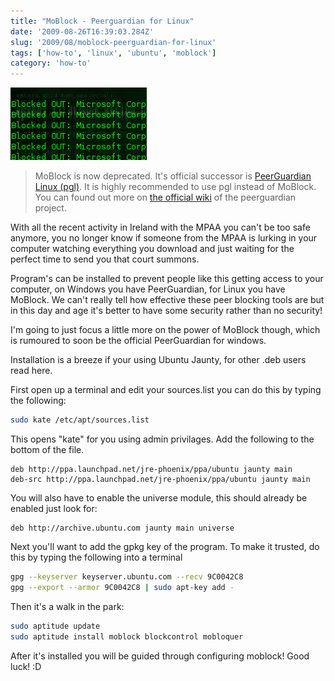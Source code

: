```yaml
---
title: "MoBlock - Peerguardian for Linux"
date: '2009-08-26T16:39:03.284Z'
slug: '2009/08/moblock-peerguardian-for-linux'
tags: ['how-to', 'linux', 'ubuntu', 'moblock']
category: 'how-to'
---
```


![log1.png](images/log1.png)

> MoBlock is now deprecated. It's official successor is [PeerGuardian Linux (pgl)](https://help.ubuntu.com/community/PeerGuardian). It is highly recommended to use pgl instead of MoBlock. You can found out more on [the official wiki](https://sourceforge.net/p/peerguardian/wiki/pgl-Main/) of the peerguardian project.

With all the recent activity in Ireland with the MPAA you can't be too safe anymore, you no longer know if someone from the MPAA is lurking in your computer watching everything you download and just waiting for the perfect time to send you that court summons.

Program's can be installed to prevent people like this getting access to your computer, on Windows you have PeerGuardian, for Linux you have MoBlock. We can't really tell how effective these peer blocking tools are but in this day and age it's better to have some security rather than no security!

I'm going to just focus a little more on the power of MoBlock though, which is rumoured to soon be the official PeerGuardian for windows.

Installation is a breeze if your using Ubuntu Jaunty, for other .deb users read here.

First open up a terminal and edit your sources.list you can do this by typing the following:
```bash
sudo kate /etc/apt/sources.list
```
This opens "kate" for you using admin privilages. Add the following to the bottom of the file.
```text
deb http://ppa.launchpad.net/jre-phoenix/ppa/ubuntu jaunty main
deb-src http://ppa.launchpad.net/jre-phoenix/ppa/ubuntu jaunty main
```
You will also have to enable the universe module, this should already be enabled just look for:
```text
deb http://archive.ubuntu.com jaunty main universe
```
Next you'll want to add the gpkg key of the program. To make it trusted, do this by typing the following into a terminal
```bash
gpg --keyserver keyserver.ubuntu.com --recv 9C0042C8
gpg --export --armor 9C0042C8 | sudo apt-key add -
```
Then it's a walk in the park:
```bash
sudo aptitude update
sudo aptitude install moblock blockcontrol mobloquer
```
After it's installed you will be guided through configuring moblock! Good luck! :D